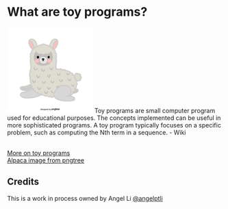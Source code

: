 # What are toy programs?
<img src="images/cute-gray-alpaca.png" width="200" height="200">
Toy programs are small computer program used for educational purposes. The
concepts implemented can be useful in more sophisticated programs. A toy
program typically focuses on a specific problem, such as computing the Nth
term in a sequence. - Wiki <br/><br/>

[More on toy programs](https://en.wikipedia.org/wiki/Toy_program) <br/>
[Alpaca image from pngtree](https://pngtree.com/freepng/gray-cute-illustration-hand-painted-alpaca_3839821.html)

## Credits
This is a work in process owned by Angel Li [@angelptli](https://github.com/angelptli)